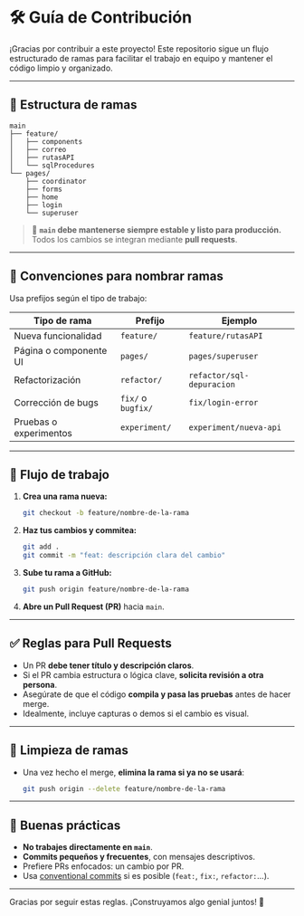 # 🛠️ Guía de Contribución

¡Gracias por contribuir a este proyecto! Este repositorio sigue un flujo estructurado de ramas para facilitar el trabajo en equipo y mantener el código limpio y organizado.

---

## 🌿 Estructura de ramas

```plaintext
main
├── feature/
│   ├── components
│   ├── correo
│   ├── rutasAPI
│   └── sqlProcedures
└── pages/
    ├── coordinator
    ├── forms
    ├── home
    ├── login
    └── superuser
```

> 🎯 **`main` debe mantenerse siempre estable y listo para producción.**  
> Todos los cambios se integran mediante **pull requests**.

---

## 📛 Convenciones para nombrar ramas

Usa prefijos según el tipo de trabajo:

| Tipo de rama          | Prefijo          | Ejemplo                       |
|-----------------------|------------------|-------------------------------|
| Nueva funcionalidad   | `feature/`       | `feature/rutasAPI`           |
| Página o componente UI| `pages/`         | `pages/superuser`            |
| Refactorización       | `refactor/`      | `refactor/sql-depuracion`    |
| Corrección de bugs    | `fix/` o `bugfix/`| `fix/login-error`            |
| Pruebas o experimentos| `experiment/`    | `experiment/nueva-api`       |

---

## 🔁 Flujo de trabajo

1. **Crea una rama nueva:**

   ```bash
   git checkout -b feature/nombre-de-la-rama
   ```

2. **Haz tus cambios y commitea:**

   ```bash
   git add .
   git commit -m "feat: descripción clara del cambio"
   ```

3. **Sube tu rama a GitHub:**

   ```bash
   git push origin feature/nombre-de-la-rama
   ```

4. **Abre un Pull Request (PR)** hacia `main`.

---

## ✅ Reglas para Pull Requests

- Un PR **debe tener título y descripción claros**.
- Si el PR cambia estructura o lógica clave, **solicita revisión a otra persona**.
- Asegúrate de que el código **compila y pasa las pruebas** antes de hacer merge.
- Idealmente, incluye capturas o demos si el cambio es visual.

---

## 🧼 Limpieza de ramas

- Una vez hecho el merge, **elimina la rama si ya no se usará**:

  ```bash
  git push origin --delete feature/nombre-de-la-rama
  ```

---

## 🧠 Buenas prácticas

- **No trabajes directamente en `main`**.
- **Commits pequeños y frecuentes**, con mensajes descriptivos.
- Prefiere PRs enfocados: un cambio por PR.
- Usa [conventional commits](https://www.conventionalcommits.org/en/v1.0.0/) si es posible (`feat:`, `fix:`, `refactor:`...).

---

Gracias por seguir estas reglas. ¡Construyamos algo genial juntos! 🚀